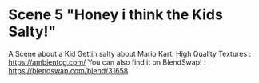 # Scene 5 "Honey i think the Kids Salty!"
A Scene about a Kid Gettin salty about Mario Kart!
High Quality Textures : https://ambientcg.com/
You can also find it on BlendSwap! : https://blendswap.com/blend/31658